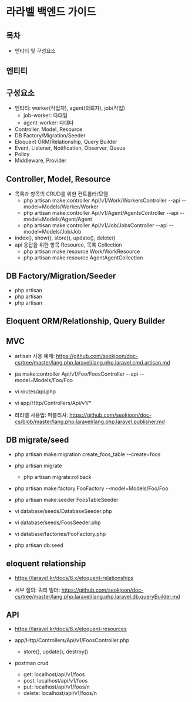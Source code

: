 # 라라벨 백엔드 가이드

## 목차
* 엔티티 및 구성요소


## 엔티티
    

## 구성요소
* 엔티티: worker(작업자), agent(의뢰자), job(작업)
    * job-worker: 다대일
    * agent-worker: 다대다
* Controller, Model, Resource  
* DB Factory/Migration/Seeder
* Eloquent ORM/Relationship, Query Builder
* Event, Listener, Notification, Observer, Queue
* Policy
* Middleware, Provider


## Controller, Model, Resource
* 목록과 항목의 CRUD를 위한 컨트롤러/모델
    * php artisan make:controller Api/v1/Work/WorkersController --api --model=Models/Worker/Worker
    * php artisan make:controller Api/v1/Agent/AgentsController --api --model=Models/Agent/Agent
    * php artisan make:controller Api/v1/Job/JobsController --api --model=Models/Job/Job
* index(), show(), store(), update(), delete()
* api 응답을 위한 항목 Resource, 목록 Collection
    * php artisan make:resource Work/WorkResource 
    * php artisan make:resource AgentAgentCollection 


## DB Factory/Migration/Seeder
* php artisan 
* php artisan 
* php artisan 


## Eloquent ORM/Relationship, Query Builder



## MVC
* artisan 사용 예제: https://github.com/seokjoon/doc-cs/tree/master/lang.php.laravel/lang.php.laravel.cmd.artisan.md
 
* pa make:controller Api/v1/Foo/FoosController --api --model=Models/Foo/Foo
* vi routes/api.php
* vi app/Http/Controllers/Api/v1/*
* 라라벨 사용법: 퍼블리셔: https://github.com/seokjoon/doc-cs/blob/master/lang.php.laravel/lang.php.laravel.publisher.md


## DB migrate/seed
* php artisan make:migration create_foos_table --create=foos
* php artisan migrate
    * php artisan migrate:rollback
    
* php artisan make:factory FooFactory --model=Models/Foo/Foo
* php artisan make:seeder FoosTableSeeder
* vi database/seeds/DatabaseSeeder.php
* vi database/seeds/FoosSeeder.php
* vi database/factories/FooFactory.php
* php artisan db:seed


## eloquent relationship
* https://laravel.kr/docs/6.x/eloquent-relationships

* 세부 질의: 쿼리 빌더: https://github.com/seokjoon/doc-cs/tree/master/lang.php.laravel/lang.php.laravel.db.queryBuilder.md


## API

* https://laravel.kr/docs/6.x/eloquent-resources

* app/Http/Controllers/Api/v1/FoosController.php
    * store(), update(), destroy()
* postman crud
    * get: localhost/api/v1/foos
    * post: localhost/api/v1/foos
    * put: localhost/api/v1/foos/n
    * delete: localhost/api/v1/foos/n
